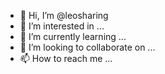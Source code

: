 - 👋 Hi, I’m @leosharing
- 👀 I’m interested in ...
- 🌱 I’m currently learning ...
- 💞️ I’m looking to collaborate on ...
- 📫 How to reach me ...

<!---
leosharing/leosharing is a ✨ special ✨ repository because its `README.md` (this file) appears on your GitHub profile.
You can click the Preview link to take a look at your changes.
--->
